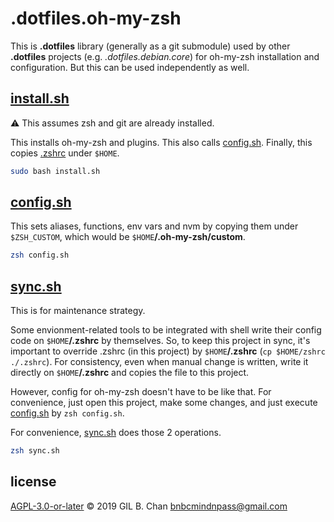 # .dotfiles.oh-my-zsh

This is **.dotfiles** library (generally as a git submodule) used by other **.dotfiles** projects (e.g. *.dotfiles.debian.core*) for oh-my-zsh installation and configuration. But this can be used independently as well. 

## [install.sh](install.sh)

:warning: This assumes zsh and git are already installed.  

This installs oh-my-zsh and plugins. This also calls [config.sh](config.sh). Finally, this copies [.zshrc](.zshrc) under `$HOME`.

```bash
sudo bash install.sh
```

## [config.sh](config.sh)

This sets aliases, functions, env vars and nvm by copying them under `$ZSH_CUSTOM`, which would be `$HOME`**/.oh-my-zsh/custom**.

```bash
zsh config.sh
```

## [sync.sh](sync.sh)

This is for maintenance strategy.

Some envionment-related tools to be integrated with shell write their config code on `$HOME`**/.zshrc** by themselves. So, to keep this project in sync, it's important to override .zshrc (in this project) by `$HOME`**/.zshrc** (`cp $HOME/zshrc ./.zshrc`). For consistency, even when manual change is written, write it directly on `$HOME`**/.zshrc** and copies the file to this project.

However, config for oh-my-zsh doesn't have to be like that. For convenience, just open this project, make some changes, and just execute [config.sh](config.sh) by `zsh config.sh`. 

For convenience, [sync.sh](sync.sh) does those 2 operations.

```bash
zsh sync.sh
```

## license

[AGPL-3.0-or-later](LICENSE) © 2019 GIL B. Chan <bnbcmindnpass@gmail.com>
